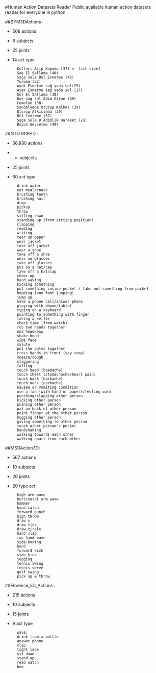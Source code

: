 #Human Action Datasets Reader
Public available human action datasets reader for everyone in python

##SYM3DActions : 
    
* 508 actions
* 8 subjects
* 25 joints
* 14 act type 

        Kollari Acip Kapama (37) <- [act size]
        Sag El Sallama (40)
        Saga Sola Bel Esnetme (42)
        Yürüme (32)
        Ayak Esnetme sağ yada sol(25)
        Ayak Esnetme sağ yada sol (27)
        Sol El Sallama (38)
        One sag sol Adim Gitme (39)
        Comelme (38)
        Sandalyede Oturup Kalkma (39)
        Oturup Alkislama (39)
        Bel Cevirme (37)
        Saga Sola 8 Adimlik Hareket (26)
        Boyun Gevsetme (49)              
    
##NTU RGB+D : 

* 56,880 actions
* - subjects
* 25  joints
* 60   act type 
    
        drink water
        eat meal/snack
        brushing teeth
        brushing hair
        drop
        pickup
        throw
        sitting down
        standing up (from sitting position)
        clapping
        reading
        writing
        tear up paper
        wear jacket
        take off jacket
        wear a shoe
        take off a shoe
        wear on glasses
        take off glasses
        put on a hat/cap
        take off a hat/cap
        cheer up
        hand waving
        kicking something
        put something inside pocket / take out something from pocket
        hopping (one foot jumping)
        jump up
        make a phone call/answer phone
        playing with phone/tablet
        typing on a keyboard
        pointing to something with finger
        taking a selfie
        check time (from watch)
        rub two hands together
        nod head/bow
        shake head
        wipe face
        salute
        put the palms together
        cross hands in front (say stop)
        sneeze/cough
        staggering
        falling
        touch head (headache)
        touch chest (stomachache/heart pain)
        touch back (backache)
        touch neck (neckache)
        nausea or vomiting condition
        use a fan (with hand or paper)/feeling warm
        punching/slapping other person
        kicking other person
        pushing other person
        pat on back of other person
        point finger at the other person
        hugging other person
        giving something to other person
        touch other person's pocket
        handshaking
        walking towards each other
        walking apart from each other   
        
##MSRAction3D:
        
* 567 actions
* 10  subjects
* 20  joints
* 20  type act
    
        high arm wave
        horizontal arm wave
        hammer
        hand catch
        forward punch
        high throw
        draw x
        draw tick
        draw circle
        hand clap
        two hand wave
        side-boxing
        bend
        forward kick
        side kick
        jogging
        tennis swing
        tennis serve
        golf swing
        pick up & throw

##Florence_3D_Actions :

* 215 actions
* 10  subjects
* 15  joints
* 9   act type 
        
        wave, 
        drink from a bottle
        answer phone
        clap 
        tight lace 
        sit down 
        stand up 
        read watch 
        bow

